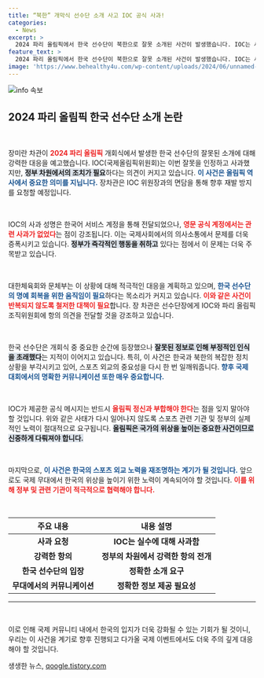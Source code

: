 ```yaml
---
title: “북한” 개막식 선수단 소개 사고 IOC 공식 사과!
categories:
  - News
excerpt: >
  2024 파리 올림픽에서 한국 선수단이 북한으로 잘못 소개된 사건이 발생했습니다. IOC는 사과했지만, 한국 정부는 강력한 재발 방지를 요구하며 면담을 요청했습니다. 이번 사태는 올림픽 역사상 중대한 실수로, 그 반향이 주목받고 있습니다.
feature_text: >
  2024 파리 올림픽에서 한국 선수단이 북한으로 잘못 소개된 사건이 발생했습니다. IOC는 사과했지만, 한국 정부는 강력한 재발 방지를 요구하며 면담을 요청했습니다. 이번 사태는 올림픽 역사상 중대한 실수로, 그 반향이 주목받고 있습니다.
image: 'https://www.behealthy4u.com/wp-content/uploads/2024/06/unnamed-file.png'
---
```


<p><img src="https://www.behealthy4u.com/wp-content/uploads/2024/06/unnamed-file.png" alt="info 속보" /></p>

<h2 data-ke-size="size26">2024 파리 올림픽 한국 선수단 소개 논란</h2>

<p data-ke-size="size16">&nbsp;</p> 

<p>장미란 차관이 <b><span style="color: #ee2323;">2024 파리 올림픽</span></b> 개회식에서 발생한 한국 선수단의 잘못된 소개에 대해 강력한 대응을 예고했습니다. IOC(국제올림픽위원회)는 이번 잘못을 인정하고 사과했지만, <b><span style="background-color: #21538527;">정부 차원에서의 조치가 필요</span></b>하다는 의견이 커지고 있습니다. <b><span style="color: #1a5490;">이 사건은 올림픽 역사에서 중요한 의미를 지닙니다.</span></b> 장차관은 IOC 위원장과의 면담을 통해 향후 재발 방지를 요청할 예정입니다. </p>

<p data-ke-size="size16">&nbsp;</p> 

<p>IOC의 사과 성명은 한국어 서비스 계정을 통해 전달되었으나, <b><span style="color: #ee2323;">영문 공식 계정에서는 관련 사과가 없었다</span></b>는 점이 강조됩니다. 이는 국제사회에서의 의사소통에서 문제를 더욱 증폭시키고 있습니다. <b><span style="background-color: #21538527;">정부가 즉각적인 행동을 취하고</span></b> 있다는 점에서 이 문제는 더욱 주목받고 있습니다. </p>

<p data-ke-size="size16">&nbsp;</p> 

<p>대한체육회와 문체부는 이 상황에 대해 적극적인 대응을 계획하고 있으며, <b><span style="color: #1a5490;">한국 선수단의 명예 회복을 위한 움직임이 필요</span></b>하다는 목소리가 커지고 있습니다. <b><span style="color: #ee2323;">이와 같은 사건이 반복되지 않도록 철저한 대책이 필요</span></b>합니다. 장 차관은 선수단장에게 IOC와 파리 올림픽 조직위원회에 항의 의견을 전달할 것을 강조하고 있습니다. </p>

<p data-ke-size="size16">&nbsp;</p> 

<p>한국 선수단은 개회식 중 중요한 순간에 등장했으나 <b><span style="background-color: #21538527;">잘못된 정보로 인해 부정적인 인식을 초래했다</span></b>는 지적이 이어지고 있습니다. 특히, 이 사건은 한국과 북한의 복잡한 정치 상황을 부각시키고 있어, 스포츠 외교의 중요성을 다시 한 번 일깨워줍니다. <b><span style="color: #1a5490;">향후 국제 대회에서의 명확한 커뮤니케이션 또한 매우 중요합니다.</span></b> </p>

<p data-ke-size="size16">&nbsp;</p> 

<p>IOC가 제공한 공식 메시지는 반드시 <b><span style="color: #ee2323;">올림픽 정신과 부합해야 한다</span></b>는 점을 잊지 말아야 할 것입니다. 위와 같은 사태가 다시 일어나지 않도록 스포츠 관련 기관 및 정부의 실제적인 노력이 절대적으로 요구됩니다. <b><span style="background-color: #21538527;">올림픽은 국가의 위상을 높이는 중요한 사건이므로 신중하게 다뤄져야 합니다.</span></b> </p>

<p data-ke-size="size16">&nbsp;</p> 

<p>마지막으로, <b><span style="color: #1a5490;">이 사건은 한국의 스포츠 외교 노력을 재조명하는 계기가 될 것입니다.</span></b> 앞으로도 국제 무대에서 한국의 위상을 높이기 위한 노력이 계속되어야 할 것입니다. <b><span style="color: #ee2323;">이를 위해 정부 및 관련 기관이 적극적으로 협력해야 합니다.</span></b> </p>

<p data-ke-size="size16">&nbsp;</p> 

<table style="width: 100%;">
  <thead>
    <tr>
      <th style="text-align: center;">주요 내용</th>
      <th style="text-align: center;">내용 설명</th>
    </tr>
  </thead>
  <tbody>
    <tr>
      <td style="text-align: center; height: 17px;"><b>사과 요청</b></td>
      <td style="text-align: center; height: 17px;"><b>IOC는 실수에 대해 사과함</b></td>
    </tr>
    <tr>
      <td style="text-align: center; height: 17px;"><b>강력한 항의</b></td>
      <td style="text-align: center; height: 17px;"><b>정부의 차원에서 강력한 항의 전개</b></td>
    </tr>
    <tr>
      <td style="text-align: center; height: 17px;"><b>한국 선수단의 입장</b></td>
      <td style="text-align: center; height: 17px;"><b>정확한 소개 요구</b></td>
    </tr>
    <tr>
      <td style="text-align: center; height: 17px;"><b>무대에서의 커뮤니케이션</b></td>
      <td style="text-align: center; height: 17px;"><b>정확한 정보 제공 필요성</b></td>
    </tr>
  </tbody>
</table> 

<hr /> 

<p data-ke-size="size16">&nbsp;</p> 

<p>이로 인해 국제 커뮤니티 내에서 한국의 입지가 더욱 강화될 수 있는 기회가 될 것이니, 우리는 이 사건을 계기로 향후 진행되고 다가올 국제 이벤트에서도 더욱 주의 깊게 대응해야 할 것입니다.</p>
생생한 뉴스, <a href="https://qoogle.tistory.com" rel="dofollow">qoogle.tistory.com</a>


